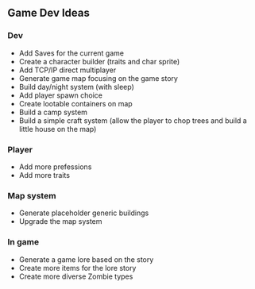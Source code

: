 ## Game Dev Ideas

### Dev
- Add Saves for the current game
- Create a character builder (traits and char sprite)
- Add TCP/IP direct multiplayer
- Generate game map focusing on the game story
- Build day/night system (with sleep)
- Add player spawn choice
- Create lootable containers on map
- Build a camp system
- Build a simple craft system (allow the player to chop trees and build a little house on the map)

### Player
- Add more prefessions
- Add more traits

### Map system
- Generate placeholder generic buildings
- Upgrade the map system

### In game
- Generate a game lore based on the story
- Create more items for the lore story
- Create more diverse Zombie types